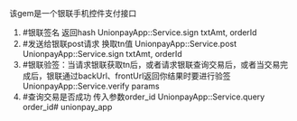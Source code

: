 该gem是一个银联手机控件支付接口
1. #银联签名 返回hash
	UnionpayApp::Service.sign txtAmt, orderId 
2. #发送给银联post请求 换取tn值
    UnionpayApp::Service.post UnionpayApp::Service.sign txtAmt, orderId 
3. #银联验签：当请求银联获取tn后，或者请求银联查询交易后，或者当交易完成后，银联通过backUrl、frontUrl返回你结果时要进行验签
	UnionpayApp::Service.verify params
4. #查询交易是否成功 传入参数order_id
	UnionpayApp::Service.query order_id# unionpay_app
